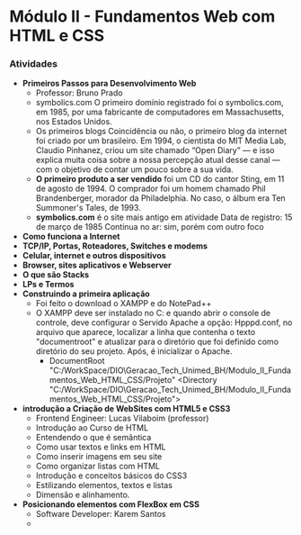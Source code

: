 # Módulo II - Fundamentos Web com HTML e CSS

### Atividades

- **Primeiros Passos para Desenvolvimento Web**
  - Professor: Bruno Prado
  - symbolics.com
    O primeiro domínio registrado foi o symbolics.com, em 1985, por uma fabricante de computadores em Massachusetts, nos Estados Unidos.
  - Os primeiros blogs
    Coincidência ou não, o primeiro blog da internet foi criado por um brasileiro. Em 1994, o cientista do MIT Media Lab, Claudio Pinhanez, criou um site chamado “Open Diary” — e isso explica muita coisa sobre a nossa percepção atual desse canal — com o objetivo de contar um pouco sobre a sua vida.
  - **O primeiro produto a ser vendido** foi um CD do cantor Sting, em 11 de agosto de 1994. O comprador foi um homem chamado Phil Brandenberger, morador da Philadelphia. No caso, o álbum era Ten Summoner's Tales, de 1993.
  - **symbolics.com** é o site mais antigo em atividade
    Data de registro: 15 de março de 1985
    Continua no ar: sim, porém com outro foco
- **Como funciona a Internet**
- **TCP/IP, Portas, Roteadores, Switches e modems**
- **Celular, internet e outros dispositivos**
- **Browser, sites aplicativos e Webserver**
- **O que são Stacks**
- **LPs e Termos**
- **Construindo a primeira aplicação**
  - Foi feito o download o XAMPP e do NotePad++
  - O XAMPP deve ser instalado no C: e quando abrir o console de controle, deve configurar o Servido Apache a opção: Hpppd.conf, no arquivo que aparece, localizar a linha que contenha o texto "documentroot" e atualizar para o diretório que foi definido como diretório do seu projeto. Após, é inicializar o Apache.
    - DocumentRoot "C:/WorkSpace/DIO\Geracao_Tech_Unimed_BH/Modulo_II_Fundamentos_Web_HTML_CSS/Projeto"
      <Directory "C:/WorkSpace/DIO\Geracao_Tech_Unimed_BH/Modulo_II_Fundamentos_Web_HTML_CSS/Projeto">
- **introdução a Criação de WebSites com HTML5 e CSS3**
  - Frontend Engineer: Lucas Vilaboim (professor)
  - Introdução ao Curso de HTML
  - Entendendo o que é semântica
  - Como usar textos e links em HTML
  - Como inserir imagens em seu site
  - Como organizar listas com HTML
  - Introdução e conceitos básicos do CSS3
  - Estilizando elementos, textos e listas
  - Dimensão e alinhamento.
- **Posicionando elementos com FlexBox em CSS**
  - Software Developer: Karem Santos
  - 